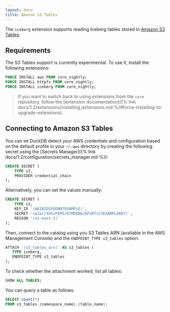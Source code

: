 ```yaml
---
layout: docu
title: Amazon S3 Tables
---
```


The `iceberg` extension supports reading Iceberg tables stored in [Amazon S3 Tables](https://aws.amazon.com/s3/features/tables/).

## Requirements

The S3 Tables support is currently experimental.
To use it, install the following extensions:

```sql
FORCE INSTALL aws FROM core_nightly;
FORCE INSTALL httpfs FROM core_nightly;
FORCE INSTALL iceberg FROM core_nightly;
```

> If you want to switch back to using extensions from the `core` repository,
> follow the [extension documentation]({% link docs/1.2/extensions/installing_extensions.md %}#force-installing-to-upgrade-extensions).

## Connecting to Amazon S3 Tables

You can let DuckDB detect your AWS credentials and configuration based on the default profile in your `~/.aws` directory by creating the following secret using the [Secrets Manager]({% link docs/1.2/configuration/secrets_manager.md %}):

```sql
CREATE SECRET (
    TYPE s3,
    PROVIDER credential_chain
);
```

Alternatively, you can set the values manually:

```sql
CREATE SECRET (
    TYPE s3,
    KEY_ID '⟨AKIAIOSFODNN7EXAMPLE⟩',
    SECRET '⟨wJalrXUtnFEMI/K7MDENG/bPxRfiCYEXAMPLEKEY⟩',
    REGION '⟨us-east-1⟩'
);
```

Then, connect to the catalog using you S3 Tables ARN (available in the AWS Management Console) and the `ENDPOINT_TYPE s3_tables` option:

```sql
ATTACH '⟨s3_tables_arn⟩' AS s3_tables (
   TYPE iceberg,
   ENDPOINT_TYPE s3_tables
);
```

To check whether the attachment worked, list all tables:

```sql
SHOW ALL TABLES;
```

You can query a table as follows:

```sql
SELECT count(*)
FROM s3_tables.⟨namespace_name⟩.⟨table_name⟩;
```
